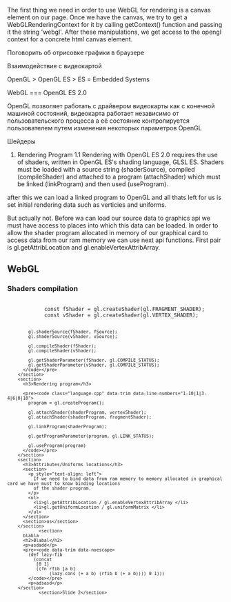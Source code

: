 The first thing we need in order to use WebGL for rendering is a canvas element on our page. 
Once we have the canvas, we try to get a WebGLRenderingContext for it by calling getContext() function and passing it the string 'webgl'.
After these manipulations, we get access to the opengl context for a concrete html canvas element.


Поговорить об отрисовке графики в браузере

Взаимодействие с видеокартой

OpenGL > OpenGL ES > ES = Embedded Systems

WebGL === OpenGL ES 2.0

OpenGL позволяет работать с драйвером видеокарты как с конечной машиной состояний, видеокарта работает независимо от пользовательского процесса а её состояние контролируется пользователем путем изменения некоторых параметров OpenGL

Шейдеры

1. Rendering Program
1.1 Rendering with OpenGL ES 2.0 requires the use of shaders, written in OpenGL ES's shading language, GLSL ES. Shaders must be loaded with a source string (shaderSource), compiled (compileShader) and attached to a program (attachShader) which must be linked (linkProgram) and then used (useProgram).


after this we can load a linked program to OpenGL and all thats left for us is set initial rendering data such as verticies and uniforms.

But actually not. Before wa can load our source data to graphics api we must have access to places into which this data can be loaded. 
In order to allow the shader program allocated in memory of our graphical card to access data from our ram memory we can use next api functions. First pair is gl.getAttribLocation and gl.enableVertexAttribArray.
  <section>
          <h1>WebGL</h1>
        </section>
        <section>
          <h3>Shaders compilation</h3>
          <pre><code class="language-cpp" data-trim data-line-numbers="1-11|1-2|4-5|7-8|10-11">
            const fShader = gl.createShader(gl.FRAGMENT_SHADER);
            const vShader = gl.createShader(gl.VERTEX_SHADER);

            gl.shaderSource(fShader, fSource);
            gl.shaderSource(vShader, vSource);

            gl.compileShader(fShader);
            gl.compileShader(vShader);

            gl.getShaderParameter(fShader, gl.COMPILE_STATUS);
            gl.getShaderParameter(vShader, gl.COMPILE_STATUS);
          </code></pre>
        </section>
        <section>
          <h3>Rendering program</h3>

          <pre><code class="language-cpp" data-trim data-line-numbers="1-10|1|3-4|6|8|10">
            program = gl.createProgram();

            gl.attachShader(shaderProgram, vertexShader);
            gl.attachShader(shaderProgram, fragmentShader);

            gl.linkProgram(shaderProgram);

            gl.getProgramParameter(program, gl.LINK_STATUS);

            gl.useProgram(program)
          </code></pre>
        </section>
        <section>
          <h3>Attributes/Uniforms locations</h3>
          <section>
            <p style="text-align: left">
              If we need to bind data from ram memory to memory allocated in graphical card we have must to know binding locations
              of the shader program.
            </p>
            <ul>
              <li>gl.getAttribLocation / gl.enableVertexAttribArray </li>
              <li>gl.getUniformLocation / gl.uniformMatrix </li>
            </ul>
          </section>
          <section>as</section>
        </section>
				<section>
          blabla
          <h2>Blabal</h2>
          <p>asdadd</p>
          <pre><code data-trim data-noescape>
            (def lazy-fib
              (concat
               [0 1]
               ((fn rfib [a b]
                    (lazy-cons (+ a b) (rfib b (+ a b)))) 0 1)))
            </code></pre>
            <p>adsasd</p>
        </section>
				<section>Slide 2</section>